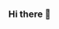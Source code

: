 ### Hi there 👋

<!--
**Jiaziwang/Jiaziwang** is a ✨ _special_ ✨ repository because its `README.md` (this file) appears on your GitHub profile.

👋 Jiazi Wang's GitHub Profile 👋

🔭 I’m currently working on Data Science/ Data Analysis
🌱 I’m currently learning Data Visualization
👯 I’m looking to collaborate on Kaggle Competition
🤔 I’m looking for help with Deep Learning
💬 Ask me about Anything you want
📫 How to reach me: wang.jiazi1994@gmail.com
🌎 My Languages 🌎
cn Chinese: Native
u🇸 English: B2-C1
🇩🇪 German: B2
⚡ Interest: Traveling, movie,yoga

